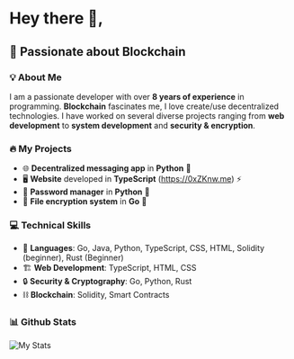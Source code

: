 # Hey there 👋,

## 🚀 Passionate about Blockchain

### 💡 About Me
I am a passionate developer with over **8 years of experience** in programming. **Blockchain** fascinates me, I love create/use decentralized technologies. I have worked on several diverse projects ranging from **web development** to **system development** and **security & encryption**.

### 🔥 My Projects
- 🌐 **Decentralized messaging app** in **Python** 📡
- 🖥️ **Website** developed in **TypeScript** (https://0xZKnw.me) ⚡
- 🔑 **Password manager** in **Python** 🔐
- 📂 **File encryption system** in **Go** 🔏

### 💻 Technical Skills
- 🚀 **Languages**: Go, Java, Python, TypeScript, CSS, HTML, Solidity (beginner), Rust (Beginner)
- 🏗️ **Web Development**: TypeScript, HTML, CSS
- 🔒 **Security & Cryptography**: Go, Python, Rust
- ⛓️ **Blockchain**: Solidity, Smart Contracts

### 📊 Github Stats
![My Stats](https://github-readme-stats.vercel.app/api?username=0xZKnw&show_icons=true&theme=dark)

